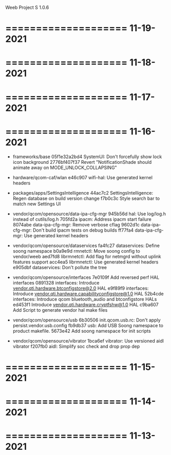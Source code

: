 
Weeb Project S 1.0.6


====================
     11-19-2021
====================


====================
     11-18-2021
====================


====================
     11-17-2021
====================


====================
     11-16-2021
====================


   * frameworks/base
05f1e32a2bd4 SystemUI: Don't forcefully show lock icon background
2776bf407f37 Revert "NotificationShade should animate away on MODE_UNLOCK_COLLAPSING"

   * hardware/qcom-caf/wlan
e46c907 wifi-hal: Use generated kernel headers

   * packages/apps/SettingsIntelligence
44ac7c2 SettingsIntelligence: Regen database on build version change
f7b0c3c Style search bar to match new Settings UI

   * vendor/qcom/opensource/data-ipa-cfg-mgr
945b56d hal: Use log/log.h instead of cutils/log.h
705fd2a ipacm: Address ipacm start failure
8074abe data-ipa-cfg-mgr: Remove verbose cflag
9602d1c data-ipa-cfg-mgr: Don't build ipacm tests on debug builds
ff77fa4 data-ipa-cfg-mgr: Use generated kernel headers

   * vendor/qcom/opensource/dataservices
fa4fc27 dataservices: Define soong namespace
b0a9e9d rmnetctl: Move soong config to vendor/weeb
aed7fd8 librmnetctl: Add flag for netmgrd without uplink features support
acc4ea5 librmnetctl: Use generated kernel headers
e905dbf dataservices: Don't pollute the tree

   * vendor/qcom/opensource/interfaces
7e0109f Add reversed perf HAL interfaces
0891328 interfaces: Introduce vendor.qti.hardware.btconfigstore@2.0 HAL
e9f89f9 interfaces: Introduce vendor.qti.hardware.capabilityconfigstore@1.0 HAL
52b4cde interfaces: Introduce qcom bluetooth_audio and btconfigstore HALs
ed453f1 Introduce vendor.qti.hardware.cryptfshw@1.0 HAL
c9ba607 Add Script to generate vendor hal make files

   * vendor/qcom/opensource/usb
6b30506 init.qcom.usb.rc: Don't apply persist.vendor.usb.config
fb9db37 usb: Add USB Soong namespace to product makefile.
5673e42 Add soong namespace for init scripts

   * vendor/qcom/opensource/vibrator
1bca6ef vibrator: Use versioned aidl vibrator
f207fb0 aidl: Simplify soc check and drop prop dep

====================
     11-15-2021
====================


====================
     11-14-2021
====================


====================
     11-13-2021
====================


